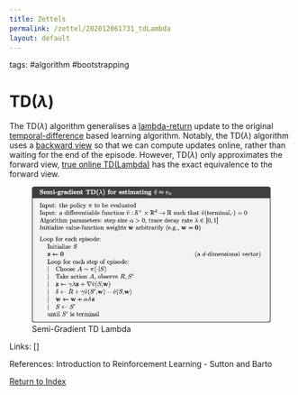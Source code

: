 ```yaml
---
title: Zettels
permalink: /zettel/202012061731_tdLambda
layout: default
---
```

tags: #algorithm #bootstrapping

# TD($\lambda$)

The TD($\lambda$) algorithm generalises a [lambda-return](202012061731_lambdaReturn) 
update to the original [temporal-difference](202011302050_tabularTDZero) 
based learning algorithm. Notably, the TD($\lambda$) algorithm uses a [backward view](202012061733_forwardViewVsBackwardView)
so that we can compute updates online, rather than waiting for the end of the episode. However,
TD($\lambda$) only approximates the forward view, [true online TD(Lambda)](202012061731_trueLambdaTDLambda) 
has the exact equivalence to the forward view.

<figure>
  <img src="/Images/ReinforcementLearning/SemiGradientTDLambdaV.png"
     alt="ALT"
     class="centerImage"
     style="width: 700px;" />
  <figcaption> Semi-Gradient TD Lambda </figcaption>     
</figure>


Links: []

References: Introduction to Reinforcement Learning - Sutton and Barto

[Return to Index](index)